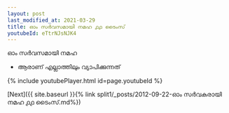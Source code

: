 ```yaml
---
layout: post
last_modified_at: 2021-03-29
title: ഓം സർവസമായി നമഹ ൧൧ ടൈംസ്
youtubeId: eTtrNJsNJK4
---
```

 
 
 ഓം സർവസമായി നമഹ 
 
 -  ആരാണ് എല്ലാത്തിലും വ്യാപിക്കുന്നത് 
 
  
 
  
 
 
 
 
 
 


{% include youtubePlayer.html id=page.youtubeId %}
 
[Next]({{ site.baseurl }}{% link  split1/_posts/2012-09-22-ഓം സർവകരായി നമഹ ൧൧ ടൈംസ്.md%})
 
